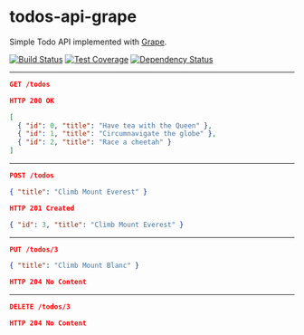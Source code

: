 todos-api-grape
===============

Simple Todo API implemented with [Grape](http://www.ruby-grape.org/).

[![Build Status](https://img.shields.io/travis/amercier/todos-api-grape/master.svg)](https://travis-ci.org/amercier/todos-api-grape)
[![Test Coverage](https://img.shields.io/codecov/c/github/amercier/todos-api-grape/master.svg)](https://codecov.io/github/amercier/todos-api-grape?branch=master)
[![Dependency Status](http://img.shields.io/gemnasium/amercier/todos-api-grape.svg)](https://gemnasium.com/amercier/todos-api-grape)

---

```json
GET /todos
```

```json
HTTP 200 OK

[
  { "id": 0, "title": "Have tea with the Queen" },
  { "id": 1, "title": "Circumnavigate the globe" },
  { "id": 2, "title": "Race a cheetah" }
]
```

---

```json
POST /todos

{ "title": "Climb Mount Everest" }
```

```json
HTTP 201 Created

{ "id": 3, "title": "Climb Mount Everest" }
```

---

```json
PUT /todos/3

{ "title": "Climb Mount Blanc" }
```

```json
HTTP 204 No Content
```

---

```json
DELETE /todos/3
```

```json
HTTP 204 No Content
```
